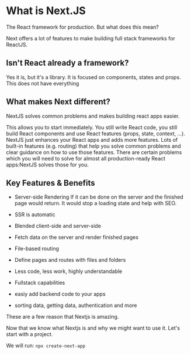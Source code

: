 # What is Next.JS

The React framework for production. But what does this mean?

Next offers a lot of features to make building full stack frameworks for
ReactJS.

## Isn't React already a framework?

Yes it is, but it's a library. It is focused on components, states and
props. This does not have everything 

## What makes Next different?

NextJS solves common problems and makes building react apps easier.

This allows you to start immediately. You still write React code, you
still build React components and use React features (props, state,
context, ...). NextJS just enhances your React apps and adds more
features. Lots of built-in features (e.g. routing) that help you solve
common problems and clear guidance on how to use those features. There
are certain problems which you will need to solve for almost all
production-ready React apps:NextJS solves those for you.

## Key Features & Benefits

* Server-side Rendering
If it can be done on the server and the finished page would return. It
would stop a loading state and help with SEO.

* SSR is automatic
* Blended client-side and server-side
* Fetch data on the server and render finished pages
* File-based routing
* Define pages and routes with files and folders
* Less code, less work, highly understandable
* Fullstack capabilities
* easiy add backend code to your apps
* sorting data, getting data, authentication and more

These are a few reason that Nextjs is amazing.

Now that we know what Nextjs is and why we might want to use it. Let's
start with a project.

We will run: `npx create-next-app`






